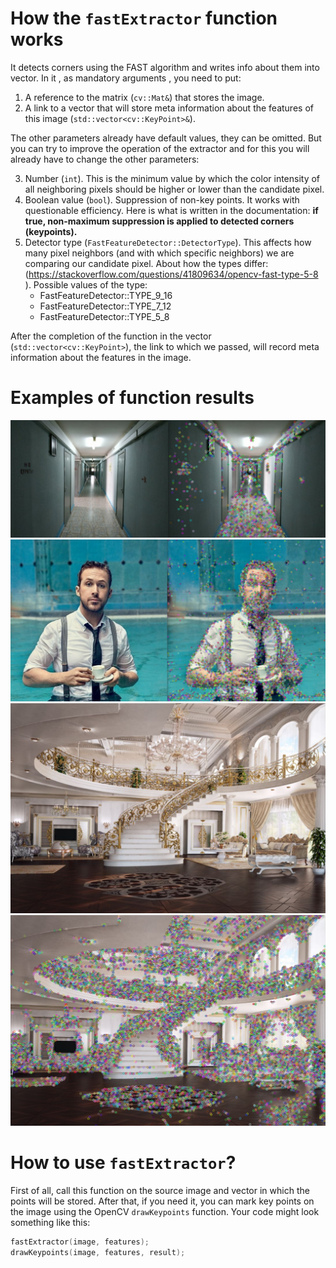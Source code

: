 # How the `fastExtractor` function works
It detects corners using the FAST algorithm and writes info about them into vector.
In it , as mandatory arguments , you need to put:

1. A reference to the matrix (`cv::Mat&`) that stores the image.
2. A link to a vector that will store meta information about the features of this image (`std::vector<cv::KeyPoint>&`).

The other parameters already have default values, they can be omitted. But you can try to improve the operation of the extractor and for this you will already have to change the other parameters:

3. Number (`int`). This is the minimum value by which the color intensity of all neighboring pixels should be higher or lower than the candidate pixel.
4. Boolean value (`bool`). Suppression of non-key points. It works with questionable efficiency. Here is what is written in the documentation: <b>if true, non-maximum suppression is applied to detected corners
(keypoints).</b>
5. Detector type (`FastFeatureDetector::DetectorType`). This affects how many pixel neighbors (and with which specific neighbors) we are comparing our candidate pixel. About how the types differ: (https://stackoverflow.com/questions/41809634/opencv-fast-type-5-8 ). Possible values of the type:
   - FastFeatureDetector::TYPE_9_16 
   - FastFeatureDetector::TYPE_7_12
   - FastFeatureDetector::TYPE_5_8

After the completion of the function in the vector (`std::vector<cv::KeyPoint>`), the link to which we passed, will record meta information about the features in the image.

#  Examples of function results
![](../data/arfcts/1.png)
![](../data/arfcts/2.png)
![](../data/arfcts/3.png)
![](../data/arfcts/3_.png)

# How to use `fastExtractor`?
 First of all, call this function on the source image and vector in which the points will be stored. After that, if you need it, you can mark key points on the image using the OpenCV `drawKeypoints` function. Your code might look something like this:
```C++
fastExtractor(image, features);
drawKeypoints(image, features, result);
```